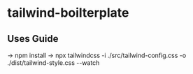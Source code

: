 # tailwind-boilterplate

## Uses Guide
-> npm install 
-> npx tailwindcss -i ./src/tailwind-config.css -o ./dist/tailwind-style.css --watch
